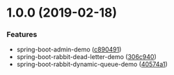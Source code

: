 # 1.0.0 (2019-02-18)


### Features

* spring-boot-admin-demo ([c890491](https://github.com/e-sen/lab/commit/c890491))
* spring-boot-rabbit-dead-letter-demo ([306c940](https://github.com/e-sen/lab/commit/306c940))
* spring-boot-rabbit-dynamic-queue-demo ([40574a1](https://github.com/e-sen/lab/commit/40574a1))



